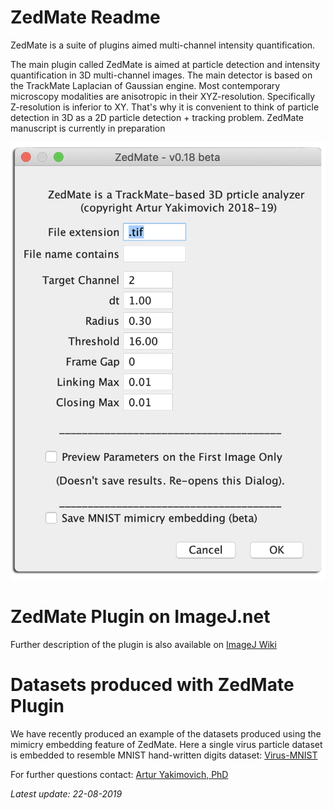 # ZedMate Readme

ZedMate is a suite of plugins aimed multi-channel intensity quantification.

The main plugin called ZedMate is aimed at particle detection and intensity quantification in 3D multi-channel images. The main detector is based on the TrackMate Laplacian of Gaussian engine. Most contemporary microscopy modalities are anisotropic in their XYZ-resolution. Specifically Z-resolution is inferior to XY. That's why it is convenient to think of particle detection in 3D as a 2D particle detection + tracking problem. ZedMate manuscript is currently in preparation

 ![ZedMate](https://github.com/ayakimovich/ZedMate/blob/master/img/zedmate.png "ZedMAte")

# ZedMate Plugin on ImageJ.net
Further description of the plugin is also available on [ImageJ Wiki](https://imagej.net/ZedMate)

# Datasets produced with ZedMate Plugin
We have recently produced an example of the datasets produced using the mimicry embedding feature of ZedMate. Here a single virus particle dataset is embedded to resemble MNIST hand-written digits dataset: [Virus-MNIST](https://github.com/ayakimovich/virus-mnist)

For further questions contact:
[Artur Yakimovich, PhD](mailto:artur.yakimovich@gmail.com)

*Latest update: 22-08-2019*
